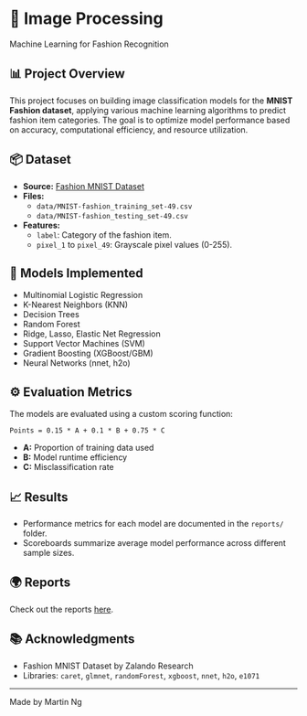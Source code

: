 # 🧠 Image Processing

Machine Learning for Fashion Recognition

## 📊 Project Overview
This project focuses on building image classification models for the **MNIST Fashion dataset**, applying various machine learning algorithms to predict fashion item categories. The goal is to optimize model performance based on accuracy, computational efficiency, and resource utilization.

## 📦 Dataset
- **Source:** [Fashion MNIST Dataset](https://github.com/zalandoresearch/fashion-mnist)
- **Files:**
  - `data/MNIST-fashion_training_set-49.csv`
  - `data/MNIST-fashion_testing_set-49.csv`
- **Features:**
  - `label`: Category of the fashion item.
  - `pixel_1` to `pixel_49`: Grayscale pixel values (0-255).

## 🚀 Models Implemented
- Multinomial Logistic Regression
- K-Nearest Neighbors (KNN)
- Decision Trees
- Random Forest
- Ridge, Lasso, Elastic Net Regression
- Support Vector Machines (SVM)
- Gradient Boosting (XGBoost/GBM)
- Neural Networks (nnet, h2o)

## ⚙️ Evaluation Metrics
The models are evaluated using a custom scoring function:

```
Points = 0.15 * A + 0.1 * B + 0.75 * C
```
- **A:** Proportion of training data used
- **B:** Model runtime efficiency
- **C:** Misclassification rate

## 📈 Results
- Performance metrics for each model are documented in the `reports/` folder.
- Scoreboards summarize average model performance across different sample sizes.

## 🌍 Reports
Check out the reports [here](https://martinngtp.github.io/Image-Processing-ML/).

## 📚 Acknowledgments
- Fashion MNIST Dataset by Zalando Research
- Libraries: `caret`, `glmnet`, `randomForest`, `xgboost`, `nnet`, `h2o`, `e1071`

---

Made by Martin Ng

